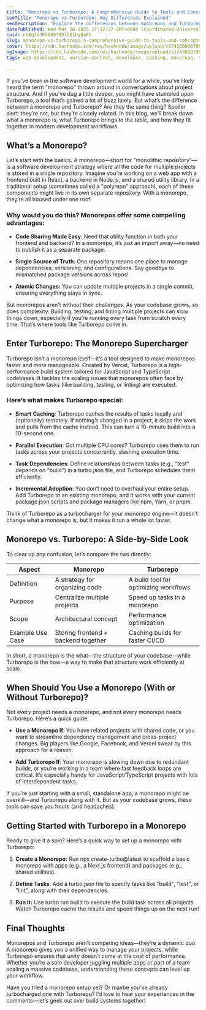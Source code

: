 ```yaml
---
title: "Monorepo vs Turborepo: A Comprehensive Guide to Tools and Concepts"
seoTitle: "Monorepo vs Turborepo: Key Differences Explained"
seoDescription: "Explore the differences between monorepos and Turborepo, and learn how Turborepo enhances performance in modern development workflows"
datePublished: Wed Mar 26 2025 17:32:37 GMT+0000 (Coordinated Universal Time)
cuid: cm8q7d30l000f09l561by8a0h
slug: monorepo-vs-turborepo-a-comprehensive-guide-to-tools-and-concepts
cover: https://cdn.hashnode.com/res/hashnode/image/upload/v1743009967061/0817f197-7219-402a-ba71-fd1252f7e56f.webp
ogImage: https://cdn.hashnode.com/res/hashnode/image/upload/v1743010196266/63066084-b052-45e9-bfcc-f1742cea04d6.webp
tags: web-development, version-control, developer, caching, monorepo, task-management, turborepo, build-optimization-turborepo, incremental-adoption

---
```


If you’ve been in the software development world for a while, you’ve likely heard the term "monorepo" thrown around in conversations about project structure. And if you’ve dug a little deeper, you might have stumbled upon Turborepo, a tool that’s gained a lot of buzz lately. But what’s the difference between a monorepo and Turborepo? Are they the same thing? Spoiler alert: they’re not, but they’re closely related. In this blog, we’ll break down what a monorepo is, what Turborepo brings to the table, and how they fit together in modern development workflows.

## What’s a Monorepo?

Let’s start with the basics. A monorepo—short for "monolithic repository"—is a software development strategy where all the code for multiple projects is stored in a single repository. Imagine you’re working on a web app with a frontend built in React, a backend in Node.js, and a shared utility library. In a traditional setup (sometimes called a "polyrepo" approach), each of these components might live in its own separate repository. With a monorepo, they’re all housed under one roof.

### Why would you do this? Monorepos offer some compelling advantages:

* **Code Sharing Made Easy**: Need that utility function in both your frontend and backend? In a monorepo, it’s just an import away—no need to publish it as a separate package.
    
* **Single Source of Truth**: One repository means one place to manage dependencies, versioning, and configurations. Say goodbye to mismatched package versions across repos!
    
* **Atomic Changes:** You can update multiple projects in a single commit, ensuring everything stays in sync.
    

But monorepos aren’t without their challenges. As your codebase grows, so does complexity. Building, testing, and linting multiple projects can slow things down, especially if you’re running every task from scratch every time. That’s where tools like Turborepo come in.

## Enter Turborepo: The Monorepo Supercharger

Turborepo isn’t a monorepo itself—it’s a tool designed to make monorepos faster and more manageable. Created by Vercel, Turborepo is a high-performance build system tailored for JavaScript and TypeScript codebases. It tackles the scaling issues that monorepos often face by optimizing how tasks (like building, testing, or linting) are executed.

### Here’s what makes Turborepo special:

* **Smart** **Caching**: Turborepo caches the results of tasks locally and (optionally) remotely. If nothing’s changed in a project, it skips the work and pulls from the cache instead. This can turn a 10-minute build into a 10-second one.
    
* **Parallel** **Execution**: Got multiple CPU cores? Turborepo uses them to run tasks across your projects concurrently, slashing execution time.
    
* **Task** **Dependencies**: Define relationships between tasks (e.g., “test” depends on “build”) in a turbo.json file, and Turborepo schedules them efficiently.
    
* **Incremental** **Adoption**: You don’t need to overhaul your entire setup. Add Turborepo to an existing monorepo, and it works with your current package.json scripts and package managers like npm, Yarn, or pnpm.
    

Think of Turborepo as a turbocharger for your monorepo engine—it doesn’t change what a monorepo is, but it makes it run a whole lot faster.

## Monorepo vs. Turborepo: A Side-by-Side Look

To clear up any confusion, let’s compare the two directly:

| **Aspect** | **Monorepo** | **Turborepo** |
| --- | --- | --- |
| Definition | A strategy for organizing code | A build tool for optimizing workflows |
| Purpose | Centralize multiple projects | Speed up tasks in a monorepo |
| Scope | Architectural concept | Performance optimization |
| Example Use Case | Storing frontend + backend together | Caching builds for faster CI/CD |

In short, a monorepo is the what—the structure of your codebase—while Turborepo is the how—a way to make that structure work efficiently at scale.

## When Should You Use a Monorepo (With or Without Turborepo)?

Not every project needs a monorepo, and not every monorepo needs Turborepo. Here’s a quick guide:

* **Use a Monorepo If**: You have related projects with shared code, or you want to streamline dependency management and cross-project changes. Big players like Google, Facebook, and Vercel swear by this approach for a reason.
    
* **Add Turborepo If**: Your monorepo is slowing down due to redundant builds, or you’re working in a team where fast feedback loops are critical. It’s especially handy for JavaScript/TypeScript projects with lots of interdependent tasks.
    

If you’re just starting with a small, standalone app, a monorepo might be overkill—and Turborepo along with it. But as your codebase grows, these tools can save you hours (and headaches).

## Getting Started with Turborepo in a Monorepo

Ready to give it a spin? Here’s a quick way to set up a monorepo with Turborepo:

1. **Create a Monorepo:** Run npx create-turbo@latest to scaffold a basic monorepo with apps (e.g., a Next.js frontend) and packages (e.g., shared utilities).
    
2. **Define Tasks**: Add a turbo.json file to specify tasks like "build", "test", or "lint", along with their dependencies.
    
3. **Run It:** Use turbo run build to execute the build task across all projects. Watch Turborepo cache the results and speed things up on the next run!
    

## Final Thoughts

Monorepos and Turborepo aren’t competing ideas—they’re a dynamic duo. A monorepo gives you a unified way to manage your projects, while Turborepo ensures that unity doesn’t come at the cost of performance. Whether you’re a solo developer juggling multiple apps or part of a team scaling a massive codebase, understanding these concepts can level up your workflow.

Have you tried a monorepo setup yet? Or maybe you’ve already turbocharged one with Turborepo? I’d love to hear your experiences in the comments—let’s geek out over build systems together!